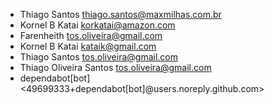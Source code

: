 * Thiago Santos <thiago.santos@maxmilhas.com.br>
* Kornel B Katai <korkatai@amazon.com>
* Farenheith <tos.oliveira@gmail.com>
* Kornel B Katai <kataik@gmail.com>
* Thiago Santos <tos.oliveira@gmail.com>
* Thiago Oliveira Santos <tos.oliveira@gmail.com>
* dependabot[bot] <49699333+dependabot[bot]@users.noreply.github.com>
